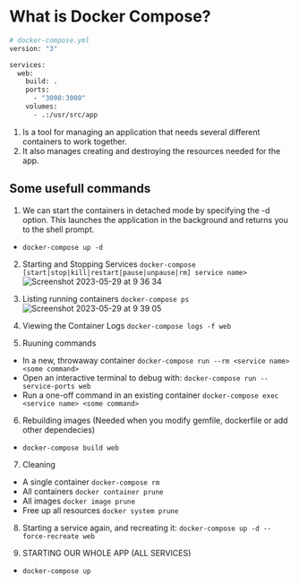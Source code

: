 # What is Docker Compose? 

```bash
# docker-compose.yml
version: "3"

services:
  web:
    build: .
    ports:
      - "3000:3000"
    volumes:
      - .:/usr/src/app
```

1. Is a tool for managing an application that needs several different containers to work together.
2. It also manages creating and destroying the resources needed for the app.

## Some usefull commands
1. We can start the containers in detached mode by specifying the -d option. This launches the application in the background and returns you to the shell prompt.
- `docker-compose up -d`

2. Starting and Stopping Services `docker-compose [start|stop|kill|restart|pause|unpause|rm] service name>`
![Screenshot 2023-05-29 at 9 36 34](https://github.com/daniel-enqz/ruby-corners-100/assets/72522628/664a75bb-041c-4d98-8f87-e6fd978fb1b0)

3. Listing running containers `docker-compose ps`
![Screenshot 2023-05-29 at 9 39 05](https://github.com/daniel-enqz/ruby-corners-100/assets/72522628/4e1e6ffb-7022-460c-b61a-63db05234c36)

4. Viewing the Container Logs `docker-compose logs -f web` 

5. Ruuning commands
- In a new, throwaway container `docker-compose run --rm <service name> <some command>`
- Open an interactive terminal to debug with: `docker-compose run --service-ports web`
- Run a one-off command in an existing container `docker-compose exec <service name> <some command>`

6. Rebuilding images (Needed when you modify gemfile, dockerfile or add other dependecies)
- `docker-compose build web`

7. Cleaning
- A single container `docker-compose rm`
- All containers `docker container prune`
- All images `docker image prune`
- Free up all resources `docker system prune`

8. Starting a service again, and recreating it: `docker-compose up -d --force-recreate web`

9. STARTING OUR WHOLE APP (ALL SERVICES)
- `docker-compose up`
